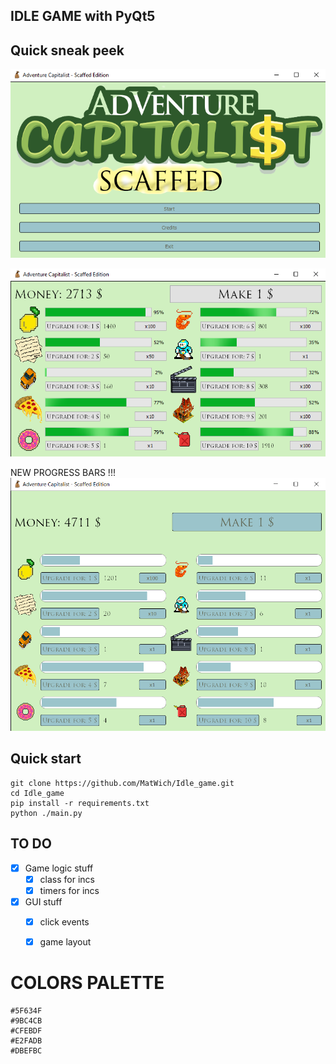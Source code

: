 ## IDLE GAME with PyQt5

## Quick sneak peek
![img.png](imgs/img.png)<br>

![img_2.png](imgs/img_2.png)<br>

NEW PROGRESS BARS !!! <br>
![img_1.png](imgs/img_1.png)<br>

## Quick start
```commandline
git clone https://github.com/MatWich/Idle_game.git
cd Idle_game
pip install -r requirements.txt
python ./main.py
```

## TO DO

- [x] Game logic stuff
    - [x] class for incs
    - [x] timers for incs

- [x] GUI stuff
    - [x] click events
    - [x] game layout


# COLORS PALETTE
```
#5F634F
#9BC4CB
#CFEBDF
#E2FADB
#DBEFBC
```
